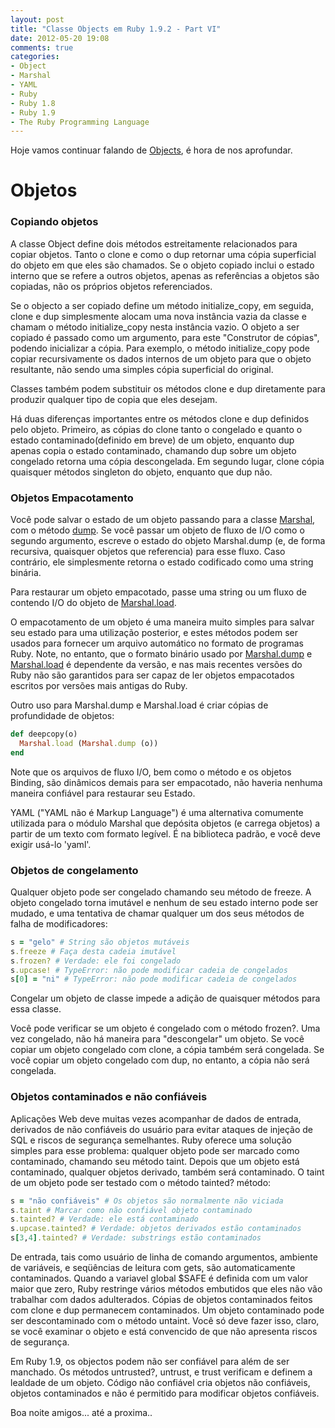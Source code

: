 ```yaml
---
layout: post
title: "Classe Objects em Ruby 1.9.2 - Part VI"
date: 2012-05-20 19:08
comments: true
categories: 
- Object
- Marshal
- YAML
- Ruby
- Ruby 1.8
- Ruby 1.9
- The Ruby Programming Language
---
```


<p>Hoje vamos continuar falando de <a href="http://ruby-doc.org/core-1.9.3/Object.html">Objects</a>, é hora de nos aprofundar.</p>

<h1>Objetos</h1>

<h3>Copiando objetos</h3>

A classe Object define dois métodos estreitamente relacionados para copiar objetos. Tanto o clone e como o dup retornar uma cópia
superficial do objeto em que eles são chamados. Se o objeto copiado inclui o estado interno que se refere a outros objetos, apenas as
referências a objetos são copiadas, não os próprios objetos referenciados.
<!-- more -->
Se o objecto a ser copiado define um método initialize_copy, em seguida, clone e dup simplesmente alocam uma nova instância vazia da
classe e chamam o método initialize_copy nesta instância vazio. O objeto a ser copiado é passado como um argumento, para este "Construtor
de cópias", podendo inicializar a cópia. Para exemplo, o método initialize_copy pode copiar recursivamente os dados internos de um objeto
para que o objeto resultante, não sendo uma simples cópia superficial do original.

Classes também podem substituir os métodos clone e dup diretamente para produzir qualquer tipo de copia que eles desejam.

Há duas diferenças importantes entre os métodos clone e dup definidos pelo objeto. Primeiro, as cópias do clone tanto o congelado e
quanto o estado contaminado(definido em breve) de um objeto, enquanto dup apenas copia o estado contaminado, chamando dup sobre um objeto
congelado retorna uma cópia descongelada. Em segundo lugar, clone cópia quaisquer métodos singleton do objeto, enquanto que dup não.

<h3>Objetos Empacotamento</h3>

Você pode salvar o estado de um objeto passando para a classe <a href="http://www.ruby-doc.org/core-1.9.2/Marshal.html">Marshal</a>, com o método <a href="http://www.ruby-doc.org/core-1.9.2/Marshal.html#method-c-dump">dump</a>. Se você passar um objeto de fluxo de I/O como o segundo argumento, escreve o estado do objeto Marshal.dump (e, de forma recursiva, quaisquer objetos que referencia) para esse fluxo.
Caso contrário, ele simplesmente retorna o estado codificado como uma string binária.

Para restaurar um objeto empacotado, passe uma string ou um fluxo de contendo I/O do objeto de <a href="http://www.ruby-doc.org/core-1.9.2/Marshal.html#method-c-load">Marshal.load</a>.

O empacotamento de um objeto é uma maneira muito simples para salvar seu estado para uma utilização posterior, e estes métodos podem ser
usados ​​para fornecer um arquivo automático no formato de programas Ruby. Note, no entanto, que o formato binário usado por <a href="http://www.ruby-doc.org/core-1.9.2/Marshal.html#method-c-dump">Marshal.dump</a> e <a href="http://www.ruby-doc.org/core-1.9.2/Marshal.html#method-c-load">Marshal.load</a> é dependente da versão, e nas mais recentes versões do Ruby não são garantidos para ser capaz de ler
objetos empacotados escritos por versões mais antigas do Ruby.

Outro uso para Marshal.dump e Marshal.load é criar cópias de profundidade de objetos:

```ruby Marshal
def deepcopy(o)
  Marshal.load (Marshal.dump (o))
end
```

Note que os arquivos de fluxo I/O, bem como o método e os objetos Binding, são dinâmicos demais para ser empacotado, não haveria nenhuma
maneira confiável para restaurar seu Estado.

YAML ("YAML não é Markup Language") é uma alternativa comumente utilizada para o módulo Marshal que depósita objetos (e carrega objetos) a
partir de um texto com formato legível. É na biblioteca padrão, e você deve exigir usá-lo 'yaml'.

<h3>Objetos de congelamento</h3>

Qualquer objeto pode ser congelado chamando seu método de freeze. A objeto congelado torna imutável e nenhum de seu estado interno pode
ser mudado, e uma tentativa de chamar qualquer um dos seus métodos de falha de modificadores:


```ruby  Freeze
s = "gelo" # String são objetos mutáveis
s.freeze # Faça desta cadeia imutável
s.frozen? # Verdade: ele foi congelado
s.upcase! # TypeError: não pode modificar cadeia de congelados
s[0] = "ni" # TypeError: não pode modificar cadeia de congelados
```

Congelar um objeto de classe impede a adição de quaisquer métodos para essa classe.

Você pode verificar se um objeto é congelado com o método frozen?. Uma vez congelado, não há maneira para "descongelar" um objeto. Se
você copiar um objeto congelado com clone, a cópia também será congelada. Se você copiar um objeto congelado com dup, no entanto, a 
cópia não será congelada.

<h3>Objetos contaminados e não confiáveis</h3>

Aplicações Web deve muitas vezes acompanhar de dados de entrada, derivados de não confiáveis do usuário para evitar ataques de injeção
de SQL e riscos de segurança semelhantes. Ruby oferece uma solução simples para esse problema: qualquer objeto pode ser marcado como
contaminado, chamando seu método taint. Depois que um objeto está contaminado, qualquer objetos derivado, também será contaminado. O 
taint de um objeto pode ser testado com o método tainted? método:

``` ruby taint
s = "não confiáveis" # Os objetos são normalmente não viciada
s.taint # Marcar como não confiável objeto contaminado
s.tainted? # Verdade: ele está contaminado
s.upcase.tainted? # Verdade: objetos derivados estão contaminados
s[3,4].tainted? # Verdade: substrings estão contaminados
```

De entrada, tais como usuário de linha de comando argumentos, ambiente de variáveis, e seqüências de leitura com gets, são automaticamente 
contaminados. Quando a variavel global $SAFE é definida com um valor maior que zero, Ruby restringe vários métodos embutidos que eles não
vão trabalhar com dados adulterados. Cópias de objetos contaminados feitos com clone e dup permanecem contaminados. Um objeto contaminado
pode ser descontaminado com o método untaint. Você só deve fazer isso, claro, se você examinar o objeto e está convencido de que não apresenta riscos de segurança.

Em Ruby 1.9, os objectos podem não ser confiável para além de ser manchado. Os métodos untrusted?, untrust, e trust verificam e definem a
lealdade de um objeto. Código não confiável cria objetos não confiáveis, objetos contaminados e não é permitido para modificar objetos 
confiáveis. 


Boa noite amigos... até a proxima..
